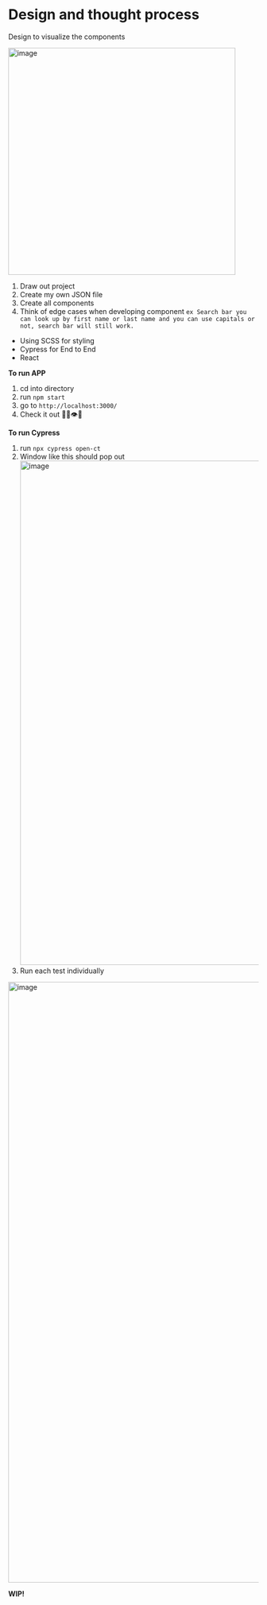 # Design and thought process 

Design to visualize the components 

<img width="457" alt="image" src="https://user-images.githubusercontent.com/46979071/159322633-a7904c5d-e0da-4266-93c0-56fc25fb8c6c.png">

1. Draw out project
2. Create my own JSON file 
3. Create all components 
4. Think of edge cases when developing component `ex Search bar you can look up by first name or last name and you can use capitals or not, search bar will still work.`



- Using SCSS for styling
- Cypress for End to End 
- React 

**To run APP** 

1. cd into directory
2. run `npm start`
3. go to `http://localhost:3000/` 
4. Check it out 🤔🙀👁👀

**To run Cypress**
1. run `npx cypress open-ct`
2. Window like this should pop out <img width="1015" alt="image" src="https://user-images.githubusercontent.com/46979071/159326383-ee566efc-8e8c-4e78-a7d9-7371e4501947.png">
3. Run each test individually 


<img width="1209" alt="image" src="https://user-images.githubusercontent.com/46979071/159341392-5452bc7a-4790-468c-833b-4ad48ec6e254.png">

**WIP!**



